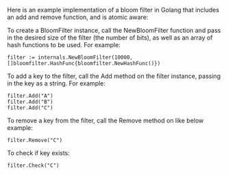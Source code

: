 Here is an example implementation of a bloom filter in Golang that includes an add and remove function, and is atomic aware:

To create a BloomFilter instance, call the NewBloomFilter function and pass in the desired size of the filter (the number of bits), as well as an array of hash functions to be used. For example:

```
filter := internals.NewBloomFilter(10000, []bloomfilter.HashFunc{bloomfilter.NewHashFunc()})
```

To add a key to the filter, call the Add method on the filter instance, passing in the key as a string. For example:

```
filter.Add("A")
filter.Add("B")
filter.Add("C")
```

To remove a key from the filter, call the Remove method on like below example:

```
filter.Remove("C")
```

To check if key exists:

```
filter.Check("C")
```


